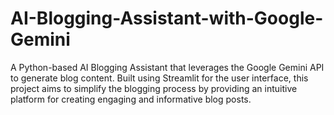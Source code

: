 # AI-Blogging-Assistant-with-Google-Gemini
A Python-based AI Blogging Assistant that leverages the Google Gemini API to generate blog content. Built using Streamlit for the user interface, this project aims to simplify the blogging process by providing an intuitive platform for creating engaging and informative blog posts.
